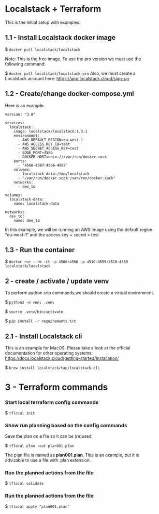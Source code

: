 # Localstack + Terraform
This is the initial setup with examples.

## 1.1 - Install Localstack docker image

$ ``
docker pull localstack/localstack
``

Note: This is the free image. To use the pro version we must use the following command:

$ ``
docker pull localstack/localstack-pro
``
Also, we must create a Localstack account here: https://app.localstack.cloud/sign-up

## 1.2 - Create/change docker-compose.yml
Here is an example. 
``````
version: "3.8"

services:
  localstack:
    image: localstack/localstack:1.3.1
    environment: 
      - AWS_DEFAULT_REGION=eu-west-1
      - AWS_ACCESS_KEY_ID=test
      - AWS_SECRET_ACCESS_KEY=test
      - EDGE_PORT=4566
      - DOCKER_HOST=unix:///var/run/docker.sock
    ports:
      - '4566-4587:4566-4587'
    volumes:
      - localstack-data:/tmp/localstack
      - "/var/run/docker.sock:/var/run/docker.sock"
    networks:
      - dev_to

volumes:
  localstack-data:
    name: localstack-data

networks:
  dev_to:
    name: dev_to
``````
In this example, we will be running an AWS image using the default region "eu-west-1" and the access key + secret = test


## 1.3 - Run the container
$ ``
docker run --rm -it -p 4566:4566 -p 4510-4559:4510-4559 localstack/localstack
``

## 2 - create / activate / update venv
To perform python srip commands,we should create a virtual environment.

$ ``
python3 -m venv .venv
``

$ ``
source .venv/bin/activate
``

$ ``
pip install -r requirements.txt
``


## 2.1 - Install Localstack cli
This is an example for MacOS. Please take a look at the official documentation for other operating systems: https://docs.localstack.cloud/getting-started/installation/

$ ``
brew install localstack/tap/localstack-cli
``


# 3 - Terraform commands
### Start local terraform config commands
$ ``
tflocal init
``
### Show run planning based on the config commands
Save the plan on a file so it can be (re)used

$ ``
tflocal plan -out plan001.plan
``

The plan file is named as **plan001.plan**. This is an example, but it is advisable to use a file with .plan extension.

### Run the planned actions from the file
$ ``
tflocal validate
``

### Run the planned actions from the file
$ ``
tflocal apply "plan001.plan"
``

